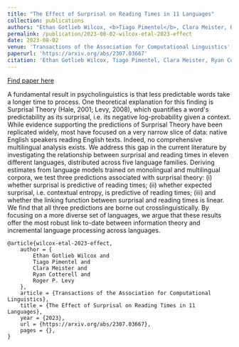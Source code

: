 ```yaml
---
title: "The Effect of Surprisal on Reading Times in 11 Languages"
collection: publications
authors: "Ethan Gotlieb Wilcox, <b>Tiago Pimentel</b>, Clara Meister, Ryan Cotterell, Roger P. Levy"
permalink: /publication/2023-08-02-wilcox-etal-2023-effect
date: 2023-08-02
venue: 'Transactions of the Association for Computational Linguistics'
paperurl: 'https://arxiv.org/abs/2307.03667'
citation: 'Ethan Gotlieb Wilcox, Tiago Pimentel, Clara Meister, Ryan Cotterell, and Roger P. Levy. Testing the Predictions of Surprisal Theory in 11 Languages. Transactions of the Association for Computational Linguistics (2023).'
---
```


<a href='https://arxiv.org/abs/2307.03667'>Find paper here</a>

A fundamental result in psycholinguistics is that less predictable words take a longer time to process. One theoretical explanation for this finding is Surprisal Theory (Hale, 2001; Levy, 2008), which quantifies a word&apos;s predictability as its surprisal, i.e. its negative log-probability given a context. While evidence supporting the predictions of Surprisal Theory have been replicated widely, most have focused on a very narrow slice of data: native English speakers reading English texts. Indeed, no comprehensive multilingual analysis exists. We address this gap in the current literature by investigating the relationship between surprisal and reading times in eleven different languages, distributed across five language families. Deriving estimates from language models trained on monolingual and multilingual corpora, we test three predictions associated with surprisal theory: (i) whether surprisal is predictive of reading times; (ii) whether expected surprisal, i.e. contextual entropy, is predictive of reading times; (iii) and whether the linking function between surprisal and reading times is linear. We find that all three predictions are borne out crosslinguistically. By focusing on a more diverse set of languages, we argue that these results offer the most robust link to-date between information theory and incremental language processing across languages. 

```
@article{wilcox-etal-2023-effect,
    author = {
        Ethan Gotlieb Wilcox and
        Tiago Pimentel and
        Clara Meister and
        Ryan Cotterell and
        Roger P. Levy
    },
    article = {Transactions of the Association for Computational Linguistics},
    title = {The Effect of Surprisal on Reading Times in 11 Languages},
    year = {2023},
    url = {https://arxiv.org/abs/2307.03667},
    pages = {},
}
```
